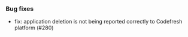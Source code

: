 ### Bug fixes

- fix: application deletion is not being reported correctly to Codefresh platform (#280)

